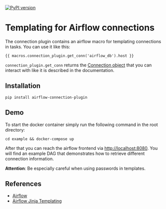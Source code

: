 [![PyPI version](https://badge.fury.io/py/airflow-connection-plugin.svg)](https://badge.fury.io/py/airflow-connection-plugin)

# Templating for Airflow connections
The connection plugin contains an airflow macro for templating connections in tasks. You can use it like this:

```
{{ macros.connection_plugin.get_conn('airflow_db').host }}
```
`connection_plugin.get_conn` returns the [Connection object](https://airflow.apache.org/_api/airflow/models/connection/index.html#airflow.models.connection.Connection) 
that you can interact with like it is described in the documentation.

## Installation
```
pip install airflow-connection-plugin
```

## Demo
To start the docker container simply run the following command in the root directory:
```
cd example && docker-compose up
```

After that you can reach the airflow frontend via [http://localhost:8080](http://localhost:8080). You will find an
example DAG that demonstrates how to retrieve different connection information.

**Attention**: Be especially careful when using passwords in templates.

## References
- [Airflow](https://airflow.apache.org/)
- [Airflow Jinja Templating](https://airflow.apache.org/concepts.html#id1)
